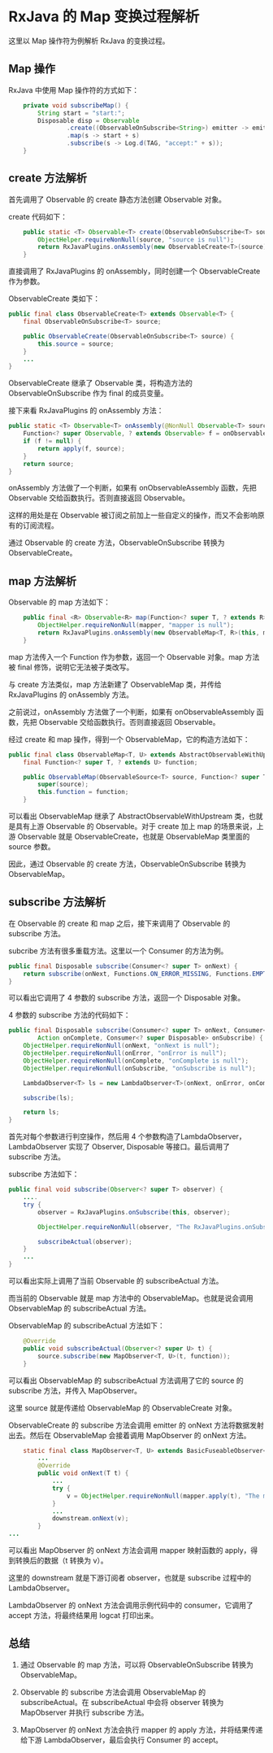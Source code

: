 # RxJava 的 Map 变换过程解析

这里以 Map 操作符为例解析 RxJava 的变换过程。

## Map 操作

RxJava 中使用 Map 操作符的方式如下：

```java
    private void subscribeMap() {
        String start = "start:";
        Disposable disp = Observable
                .create((ObservableOnSubscribe<String>) emitter -> emitter.onNext("abc"))
                .map(s -> start + s)
                .subscribe(s -> Log.d(TAG, "accept:" + s));
    }
```

## create 方法解析

首先调用了 Observable 的 create 静态方法创建 Observable 对象。

create 代码如下：

```java
    public static <T> Observable<T> create(ObservableOnSubscribe<T> source) {
        ObjectHelper.requireNonNull(source, "source is null");
        return RxJavaPlugins.onAssembly(new ObservableCreate<T>(source));
    }
```

直接调用了 RxJavaPlugins 的 onAssembly，同时创建一个 ObservableCreate 作为参数。

ObservableCreate 类如下：

```java
public final class ObservableCreate<T> extends Observable<T> {
    final ObservableOnSubscribe<T> source;

    public ObservableCreate(ObservableOnSubscribe<T> source) {
        this.source = source;
    }
    ...
}
```

ObservableCreate 继承了 Observable 类，将构造方法的 ObservableOnSubscribe 作为 final 的成员变量。

接下来看 RxJavaPlugins 的 onAssembly 方法：

```java
public static <T> Observable<T> onAssembly(@NonNull Observable<T> source) {
    Function<? super Observable, ? extends Observable> f = onObservableAssembly;
    if (f != null) {
        return apply(f, source);
    }
    return source;
}
```

onAssembly 方法做了一个判断，如果有 onObservableAssembly 函数，先把 Observable 交给函数执行。否则直接返回 Observable。

这样的用处是在 Observable 被订阅之前加上一些自定义的操作，而又不会影响原有的订阅流程。

通过 Observable 的 create 方法，ObservableOnSubscribe 转换为 ObservableCreate。

## map 方法解析

Observable 的 map 方法如下：

```java
    public final <R> Observable<R> map(Function<? super T, ? extends R> mapper) {
        ObjectHelper.requireNonNull(mapper, "mapper is null");
        return RxJavaPlugins.onAssembly(new ObservableMap<T, R>(this, mapper));
    }
```

map 方法传入一个 Function 作为参数，返回一个 Observable 对象。map 方法被 final 修饰，说明它无法被子类改写。

与 create 方法类似，map 方法新建了 ObservableMap 类，并传给 RxJavaPlugins 的 onAssembly 方法。

之前说过，onAssembly 方法做了一个判断，如果有 onObservableAssembly 函数，先把 Observable 交给函数执行。否则直接返回 Observable。

经过 create 和 map 操作，得到一个 ObservableMap，它的构造方法如下：

```java
public final class ObservableMap<T, U> extends AbstractObservableWithUpstream<T, U> {
    final Function<? super T, ? extends U> function;

    public ObservableMap(ObservableSource<T> source, Function<? super T, ? extends U> function) {
        super(source);
        this.function = function;
    }
```

可以看出 ObservableMap 继承了 AbstractObservableWithUpstream 类，也就是具有上游 Observable 的 Observable。对于 create 加上 map 的场景来说，上游 Observable 就是 ObservableCreate，也就是 ObservableMap 类里面的 source 参数。

因此，通过 Observable 的 create 方法，ObservableOnSubscribe 转换为 ObservableMap。

## subscribe 方法解析

在 Observable 的 create 和 map 之后，接下来调用了 Observable 的 subscribe 方法。

subcribe 方法有很多重载方法。这里以一个 Consumer 的方法为例。

```java
public final Disposable subscribe(Consumer<? super T> onNext) {
    return subscribe(onNext, Functions.ON_ERROR_MISSING, Functions.EMPTY_ACTION, Functions.emptyConsumer());
}
```

可以看出它调用了 4 参数的 subscribe 方法，返回一个 Disposable 对象。

4 参数的 subscribe 方法的代码如下：

```java
public final Disposable subscribe(Consumer<? super T> onNext, Consumer<? super Throwable> onError,
        Action onComplete, Consumer<? super Disposable> onSubscribe) {
    ObjectHelper.requireNonNull(onNext, "onNext is null");
    ObjectHelper.requireNonNull(onError, "onError is null");
    ObjectHelper.requireNonNull(onComplete, "onComplete is null");
    ObjectHelper.requireNonNull(onSubscribe, "onSubscribe is null");

    LambdaObserver<T> ls = new LambdaObserver<T>(onNext, onError, onComplete, onSubscribe);

    subscribe(ls);

    return ls;
}
```

首先对每个参数进行判空操作，然后用 4 个参数构造了LambdaObserver，LambdaObserver 实现了 Observer, Disposable 等接口。最后调用了 subscribe 方法。

subscribe 方法如下：

```java
public final void subscribe(Observer<? super T> observer) {
    ....
    try {
        observer = RxJavaPlugins.onSubscribe(this, observer);

        ObjectHelper.requireNonNull(observer, "The RxJavaPlugins.onSubscribe hook returned a null Observer. Please change the handler provided to RxJavaPlugins.setOnObservableSubscribe for invalid null returns. Further reading: https://github.com/ReactiveX/RxJava/wiki/Plugins");

        subscribeActual(observer);
    }
    ...
}
```

可以看出实际上调用了当前 Observable 的 subscribeActual 方法。

而当前的 Observable 就是 map 方法中的 ObservableMap。也就是说会调用 ObservableMap 的 subscribeActual 方法。

ObservableMap 的 subscribeActual 方法如下：

```java
    @Override
    public void subscribeActual(Observer<? super U> t) {
        source.subscribe(new MapObserver<T, U>(t, function));
    }
```

可以看出 ObservableMap 的 subscribeActual 方法调用了它的 source 的 subscribe 方法，并传入 MapObserver。

这里 source 就是传递给 ObservableMap 的 ObservableCreate 对象。

ObservableCreate 的 subscribe 方法会调用 emitter 的 onNext 方法将数据发射出去。然后在 ObservableMap 会接着调用 MapObserver 的 onNext 方法。

```java
    static final class MapObserver<T, U> extends BasicFuseableObserver<T, U> {
        ...
        @Override
        public void onNext(T t) {
            ...
            try {
                v = ObjectHelper.requireNonNull(mapper.apply(t), "The mapper function returned a null value.");
            }
            ...
            downstream.onNext(v);
        }
...
```

可以看出 MapObserver 的 onNext 方法会调用 mapper 映射函数的 apply，得到转换后的数据（t 转换为 v）。

这里的 downstream 就是下游订阅者 observer，也就是 subscribe 过程中的 LambdaObserver。

LambdaObserver 的 onNext 方法会调用示例代码中的 consumer，它调用了 accept 方法，将最终结果用 logcat 打印出来。

## 总结

1. 通过 Observable 的 map 方法，可以将 ObservableOnSubscribe 转换为 ObservableMap。

2. Observable 的 subscribe 方法会调用 ObservableMap 的 subscribeActual。在 subscribeActual 中会将 observer 转换为 MapObserver 并执行 subscribe 方法。

3. MapObserver 的 onNext 方法会执行 mapper 的 apply 方法，并将结果传递给下游 LambdaObserver，最后会执行 Consumer 的 accept。